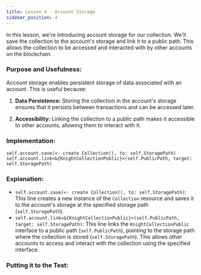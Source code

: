 ```yaml
---
title: Lesson 4 - Account Storage
sidebar_position: 4
---
```


In this lesson, we're introducing account storage for our collection. We'll save the collection to the account's storage and link it to a public path. This allows the collection to be accessed and interacted with by other accounts on the blockchain.

### **Purpose and Usefulness:**

Account storage enables persistent storage of data associated with an account. This is useful because:

1. **Data Persistence:** Storing the collection in the account's storage ensures that it persists between transactions and can be accessed later.

2. **Accessibility:** Linking the collection to a public path makes it accessible to other accounts, allowing them to interact with it.

### **Implementation:**

```cadence
self.account.save(<- create Collection(), to: self.StoragePath)
self.account.link<&{KnightCollectionPublic}>(self.PublicPath, target: self.StoragePath)
```

### **Explanation:**

- `self.account.save(<- create Collection(), to: self.StoragePath)`: This line creates a new instance of the `Collection` resource and saves it to the account's storage at the specified storage path (`self.StoragePath`).
- `self.account.link<&{KnightCollectionPublic}>(self.PublicPath, target: self.StoragePath)`: This line links the `KnightCollectionPublic` interface to a public path (`self.PublicPath`), pointing to the storage path where the collection is stored (`self.StoragePath`). This allows other accounts to access and interact with the collection using the specified interface.

### **Putting it to the Test:**
